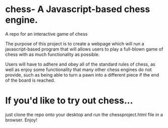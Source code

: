 chess- A Javascript-based chess engine. 
=====

A repo for an interactive game of chess 

The purpose of this project is to create a webpage which will run a javascript-based program that will allows users to play a full-blown game of chess with as much functionality as possible. 

Users will have to adhere and obey all of the standard rules of chess, as well as enjoy some functionality that many other chess engines do not provide, such as being able to turn a pawn into a different piece if the end of the board is reached. 



If you'd like to try out chess...
=====

just clone the repo onto your desktop and run the chessproject.html file in a browser. Enjoy!
